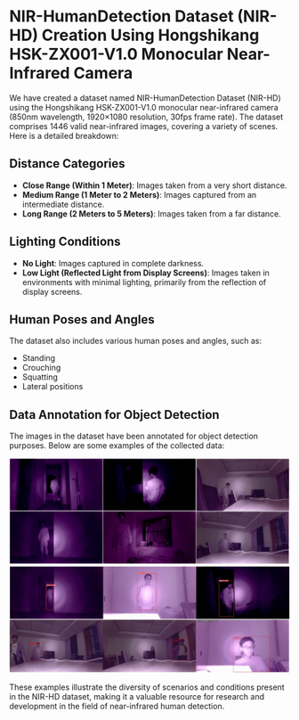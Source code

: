 # NIR-HumanDetection Dataset (NIR-HD) Creation Using Hongshikang HSK-ZX001-V1.0 Monocular Near-Infrared Camera

We have created a dataset named NIR-HumanDetection Dataset (NIR-HD) using the Hongshikang HSK-ZX001-V1.0 monocular near-infrared camera (850nm wavelength, 1920×1080 resolution, 30fps frame rate). The dataset comprises 1446 valid near-infrared images, covering a variety of scenes. Here is a detailed breakdown:

## Distance Categories
- **Close Range (Within 1 Meter)**: Images taken from a very short distance.
- **Medium Range (1 Meter to 2 Meters)**: Images captured from an intermediate distance.
- **Long Range (2 Meters to 5 Meters)**: Images taken from a far distance.

## Lighting Conditions
- **No Light**: Images captured in complete darkness.
- **Low Light (Reflected Light from Display Screens)**: Images taken in environments with minimal lighting, primarily from the reflection of display screens.

## Human Poses and Angles
The dataset also includes various human poses and angles, such as:
- Standing
- Crouching
- Squatting
- Lateral positions

## Data Annotation for Object Detection
The images in the dataset have been annotated for object detection purposes. Below are some examples of the collected data:

![Example Image](/dataset.png)
![Example Image](/dataset_detect.png)

These examples illustrate the diversity of scenarios and conditions present in the NIR-HD dataset, making it a valuable resource for research and development in the field of near-infrared human detection.
